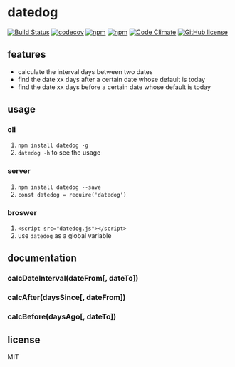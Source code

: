 # datedog 

[![Build Status](https://travis-ci.org/hanzichi/datedog.svg?branch=master)](https://travis-ci.org/hanzichi/datedog)
[![codecov](https://codecov.io/gh/hanzichi/datedog/branch/master/graph/badge.svg)](https://codecov.io/gh/hanzichi/datedog)
[![npm](https://img.shields.io/npm/v/datedog.svg?style=flat)](https://www.npmjs.com/package/datedog)
[![npm](https://img.shields.io/npm/dt/datedog.svg?style=flat)](https://www.npmjs.com/package/datedog)
[![Code Climate](https://codeclimate.com/github/hanzichi/datedog/badges/gpa.svg)](https://codeclimate.com/github/hanzichi/datedog)
[![GitHub license](https://img.shields.io/badge/license-MIT-blue.svg)](https://raw.githubusercontent.com/hanzichi/datedog/master/LICENSE)

## features

- calculate the interval days between two dates
- find the date xx days after a certain date whose default is today
- find the date xx days before a certain date whose default is today

## usage

### cli 

1. `npm install datedog -g`
2. `datedog -h` to see the usage

### server

1. `npm install datedog --save`
2. `const datedog = require('datedog')`

### broswer

1. `<script src="datedog.js"></script>`
2. use `datedog` as a global variable

## documentation

### calcDateInterval(dateFrom[, dateTo])

### calcAfter(daysSince[, dateFrom])

### calcBefore(daysAgo[, dateTo])

## license

MIT